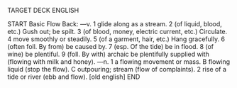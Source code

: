 TARGET DECK
ENGLISH

START
Basic
Flow
Back: —v. 1 glide along as a stream. 2 (of liquid, blood, etc.) Gush out; be spilt. 3 (of blood, money, electric current, etc.) Circulate. 4 move smoothly or steadily. 5 (of a garment, hair, etc.) Hang gracefully. 6 (often foll. By from) be caused by. 7 (esp. Of the tide) be in flood. 8 (of wine) be plentiful. 9 (foll. By with) archaic be plentifully supplied with (flowing with milk and honey). —n. 1 a flowing movement or mass. B flowing liquid (stop the flow). C outpouring; stream (flow of complaints). 2 rise of a tide or river (ebb and flow). [old english]
END
